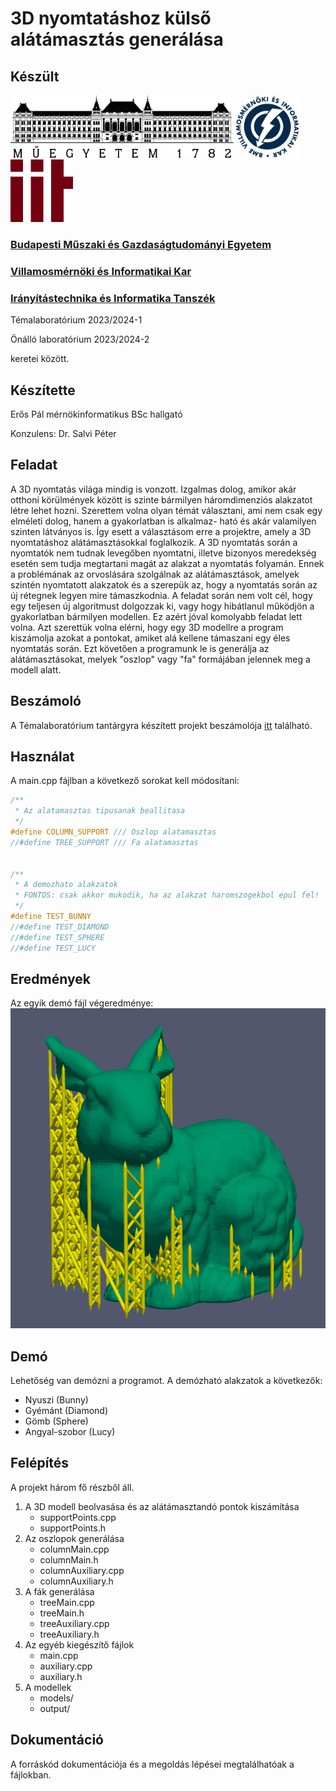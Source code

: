 # 3D nyomtatáshoz külső alátámasztás generálása

## Készült

<img src="BMElogo.png" alt="BME" width="357" height="100">
<img src="VIKlogo.jpg" alt="VIK" width="100" height="100">
<img src="IITlogo.png" alt="IIT" width="100" height="100">

### [Budapesti Műszaki és Gazdaságtudományi Egyetem](https://www.bme.hu)
### [Villamosmérnöki és Informatikai Kar](https://www.vik.bme.hu)
### [Irányítástechnika és Informatika Tanszék](https://www.iit.bme.hu)
Témalaboratórium 2023/2024-1

Önálló laboratórium 2023/2024-2

keretei között.

## Készítette
Erős Pál mérnökinformatikus BSc hallgató

Konzulens: Dr. Salvi Péter

## Feladat

A 3D nyomtatás világa mindig is vonzott. Izgalmas dolog, amikor akár otthoni körülmények
között is szinte bármilyen háromdimenziós alakzatot létre lehet hozni. Szerettem volna
olyan témát választani, ami nem csak egy elméleti dolog, hanem a gyakorlatban is alkalmaz-
ható és akár valamilyen szinten látványos is. Így esett a választásom erre a projektre, amely
a 3D nyomtatáshoz alátámasztásokkal foglalkozik. A 3D nyomtatás során a nyomtatók nem
tudnak levegőben nyomtatni, illetve bizonyos meredekség esetén sem tudja megtartani
magát az alakzat a nyomtatás folyamán. Ennek a problémának az orvoslására szolgálnak
az alátámasztások, amelyek szintén nyomtatott alakzatok és a szerepük az,
hogy a nyomtatás során az új rétegnek legyen mire támaszkodnia. A feladat során nem
volt cél, hogy egy teljesen új algoritmust dolgozzak ki, vagy hogy hibátlanul működjön
a gyakorlatban bármilyen modellen. Ez azért jóval komolyabb feladat lett volna. Azt
szerettük volna elérni, hogy egy 3D modellre a program kiszámolja azokat a pontokat,
amiket alá kellene támaszani egy éles nyomtatás során. Ezt követően a programunk le is generálja 
az alátámasztásokat, melyek "oszlop" vagy "fa" formájában jelennek meg a modell alatt.

## Beszámoló
A Témalaboratórium tantárgyra készített projekt beszámolója [itt](ErosPal_BTMLYV_TemalabBeszam.pdf) található.

## Használat
A main.cpp fájlban a következő sorokat kell módosítani:
```cpp
/**
 * Az alatamasztas tipusanak beallitasa
 */
#define COLUMN_SUPPORT /// Oszlop alatamasztas
//#define TREE_SUPPORT /// Fa alatamasztas


/**
 * A demozhato alakzatok
 * FONTOS: csak akkor mukodik, ha az alakzat haromszogekbol epul fel!
 */
#define TEST_BUNNY
//#define TEST_DIAMOND
//#define TEST_SPHERE
//#define TEST_LUCY
```

## Eredmények
Az egyik demó fájl végeredménye:
![Bunny](Eredmeny.png)

## Demó
Lehetőség van demózni a programot. A demózható alakzatok a következők:
* Nyuszi (Bunny)
* Gyémánt (Diamond)
* Gömb (Sphere)
* Angyal-szobor (Lucy)

## Felépítés
A projekt három fő részből áll.
1. A 3D modell beolvasása és az alátámasztandó pontok kiszámítása
   * supportPoints.cpp
   * supportPoints.h
2. Az oszlopok generálása
   * columnMain.cpp
   * columnMain.h
   * columnAuxiliary.cpp
   * columnAuxiliary.h
3. A fák generálása
   * treeMain.cpp
   * treeMain.h
   * treeAuxiliary.cpp
   * treeAuxiliary.h
4. Az egyéb kiegészítő fájlok
    * main.cpp
    * auxiliary.cpp
    * auxiliary.h
5. A modellek
    * models/
    * output/

## Dokumentáció
A forráskód dokumentációja és a megoldás lépései megtalálhatóak a fájlokban.